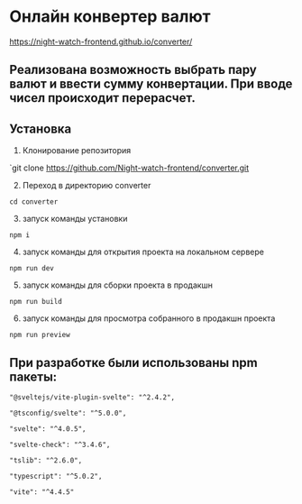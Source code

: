 # Онлайн конвертер валют

https://night-watch-frontend.github.io/converter/

## Реализована возможность выбрать пару валют и ввести сумму конвертации. При вводе чисел происходит перерасчет.

## Установка

1. Клонирование репозитория

`git clone https://github.com/Night-watch-frontend/converter.git

2. Переход в директорию converter

`cd converter`

3. запуск команды установки

`npm i`

4. запуск команды для открытия проекта на локальном сервере

`npm run dev`

5. запуск команды для сборки проекта в продакшн

`npm run build`

6. запуск команды для просмотра собранного в продакшн проекта

`npm run preview`

## При разработке были использованы npm пакеты:

    "@sveltejs/vite-plugin-svelte": "^2.4.2",
    
    "@tsconfig/svelte": "^5.0.0",
    
    "svelte": "^4.0.5",
    
    "svelte-check": "^3.4.6",
    
    "tslib": "^2.6.0",
    
    "typescript": "^5.0.2",
    
    "vite": "^4.4.5"

